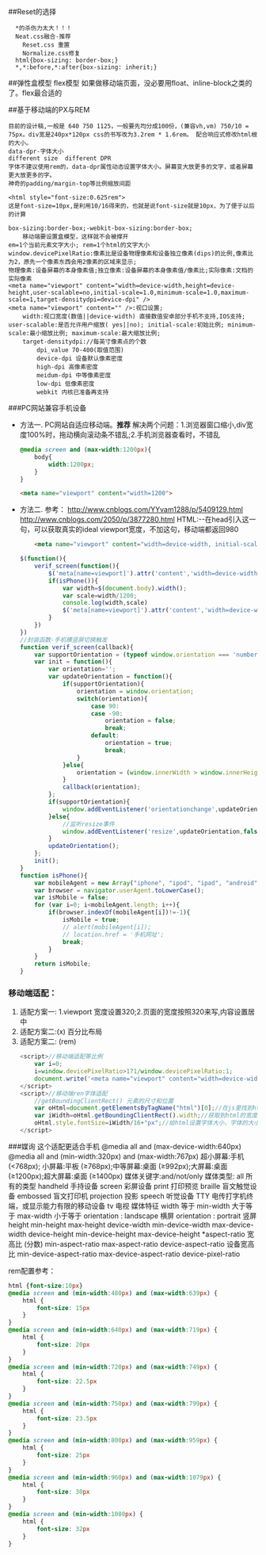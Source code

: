 ##Reset的选择
```
  *的杀伤力太大！！！
  Neat.css融合-推荐
    Reset.css 重置
    Normalize.css修复
  html{box-sizing: border-box;}
  *,*:before,*:after{box-sizing: inherit;}
```
##弹性盒模型
  flex模型
    如果做移动端页面，没必要用float、inline-block之类的了。flex最合适的

##基于移动端的PX与REM
```
目前的设计稿,一般是 640 750 1125，一般要先均分成100份，(兼容vh,vm) 750/10 = 75px。div宽是240px*120px css的书写改为3.2rem * 1.6rem。 配合响应式修改html根的大小。
data-dpr-字体大小 
different size  different DPR
字体不建议使用rem的，data-dpr属性动态设置字体大小。屏幕变大放更多的文字，或者屏幕更大放更多的字。
神奇的padding/margin-top等比例缩放间距

<html style="font-size:0.625rem">
这是font-size=10px,是利用10/16得来的，也就是说font-size就是10px，为了便于以后的计算

box-sizing:border-box;-webkit-box-sizing:border-box;
	移动端要设置盒模型，这样就不会被撑开	
em=1个当前元素文字大小; rem=1个html的文字大小
window.devicePixelRatio:像素比是设备物理像素和设备独立像素(dips)的比例,像素比为2，原先一个像素东西会用2像素的区域来显示;
物理像素:设备屏幕的本身像素值;独立像素:设备屏幕的本身像素值/像素比;实际像素:文档的实际像素
<meta name="viewport" content="width=device-width,height=device-height,user-scalable=no,initial-scale=1.0,minimum-scale=1.0,maximum-scale=1,target-densitydpi=device-dpi" />
<meta name="viewport" content="" />:视口设置;
    width:视口宽度(数值||device-width) 直接数值安卓部分手机不支持,IOS支持; user-scalable:是否允许用户缩放( yes||no); initial-scale:初始比例; minimum-scale:最小缩放比例; maximum-scale:最大缩放比例;
    target-densitydpi://每英寸像素点的个数
        dpi_value 70-400(取值范围)
        device-dpi 设备默认像素密度
        high-dpi 高像素密度
        meidum-dpi 中等像素密度
        low-dpi 低像素密度
        webkit 内核已准备再支持
```
###PC网站兼容手机设备
* 方法一.
    PC网站自适应移动端。**推荐**
    解决两个问题：1.浏览器窗口缩小,div宽度100%时，拖动横向滚动条不错乱;2.手机浏览器查看时，不错乱
    ```css
    @media screen and (max-width:1200px){
        body{
            width:1200px;
        }
    }
    ```
    ```html
    <meta name="viewport" content="width=1200">
    ```
* 方法二.
    参考：
        http://www.cnblogs.com/YYvam1288/p/5409129.html
        http://www.cnblogs.com/2050/p/3877280.html
    HTML:--在head引入这一句，可以获取真实的ideal viewport宽度，不加这句，移动端都返回980
    ```html
        <meta name="viewport" content="width=device-width, initial-scale=1, maximum-scale=1">
    ```
    ```js
    $(function(){
        verif_screen(function(){
            $('meta[name=viewport]').attr('content','width=device-width, initial-scale=1');//每次横竖屏切换重置viewport，以获取真实的像素宽度-ideal viewport
            if(isPhone()){
                var width=$(document.body).width();
                var scale=width/1200;
                console.log(width,scale)
                $('meta[name=viewport]').attr('content','width=device-width, initial-scale='+scale+', maximum-scale='+scale+', user-scalable=0');
            }
        })
    })
    //封装函数-手机横竖屏切换触发
    function verif_screen(callback){
        var supportOrientation = (typeof window.orientation === 'number' && typeof window.onorientationchange === 'object');
        var init = function(){
            var orientation='';
            var updateOrientation = function(){
                if(supportOrientation){
                    orientation = window.orientation;
                    switch(orientation){
                        case 90:
                        case -90:
                            orientation = false;
                            break;
                        default:
                            orientation = true;
                            break;
                    }
                }else{
                    orientation = (window.innerWidth > window.innerHeight) ? true : false;
                }
                callback(orientation);
            };
            if(supportOrientation){
                window.addEventListener('orientationchange',updateOrientation,false);
            }else{
                //监听resize事件
                window.addEventListener('resize',updateOrientation,false);
            }
            updateOrientation();
        };
        init();
    }
    function isPhone(){
        var mobileAgent = new Array("iphone", "ipod", "ipad", "android", "mobile", "blackberry", "webos", "incognito", "webmate", "bada", "nokia", "lg", "ucweb", "skyfire");
        var browser = navigator.userAgent.toLowerCase(); 
        var isMobile = false; 
        for (var i=0; i<mobileAgent.length; i++){
            if(browser.indexOf(mobileAgent[i])!=-1){
                isMobile = true; 
                // alert(mobileAgent[i]);
                // location.href = '手机网址';
                break;
            }
        }
        return isMobile;
    }
    ```
### 移动端适配：
1. 适配方案一: 1.viewport 宽度设置320;2.页面的宽度按照320来写,内容设置居中
1. 适配方案二:(x) 百分比布局
1. 适配方案二: (rem)
	```js
    <script>//移动端适配等比例
	    var i=0;
	    i=window.devicePixelRatio>1?1/window.devicePixelRatio:1;
	    document.write('<meta name="viewport" content="width=device-width,initial-scale='+i+',minimum-scale='+i+',maximum-scale='+i+',user-scalable=no" />');
	</script>
	<script>//移动端ren字体适配
	    //getBoundingClientRect() 元素的尺寸和位置
	    var oHtml=document.getElementsByTagName("html")[0];//在js里找到html这个元素
	    var iWidth=oHtml.getBoundingClientRect().width;//获取到html的宽度;
	    oHtml.style.fontSize=iWidth/16+"px";//给html设置字体大小，字体的大小刚好是html宽度的16分之一;
	</script>
    ```

###媒询
    这个适配更适合手机
        @media all and (max-device-width:640px)
    @media all and (min-width:320px) and (max-width:767px)
    超小屏幕:手机 (<768px); 小屏幕:平板 (≥768px);中等屏幕:桌面 (≥992px);大屏幕:桌面 (≥1200px);超大屏幕:桌面 (≥1400px)
    媒体关键字:and/not/only
    媒体类型:
        all 所有的类型
        handheld 手持设备
        screen 彩屏设备
        print 打印预览
        braille 盲文触觉设备
        embossed 盲文打印机
        projection 投影
        speech 听觉设备
        TTY  电传打字机终端，或显示能力有限的移动设备
        tv 电视
    媒体特征
        width  等于
        min-width 大于等于
        max-width 小于等于
        orientation : landscape 横屏
        orientation : portrait 竖屏
        height
        min-height
        max-height
        device-width
        min-device-width
        max-device-width
        device-height
        min-device-height
        max-device-height
        *aspect-ratio  宽高比 (分数)
        min-aspect-ratio
        max-aspect-ratio
        device-aspect-ratio  设备宽高比
        min-device-aspect-ratio
        max-device-aspect-ratio
        device-pixel-ratio

rem配置参考：
  ```css
  html {font-size:10px}
  @media screen and (min-width:480px) and (max-width:639px) {
      html {
          font-size: 15px
      }
  }
  @media screen and (min-width:640px) and (max-width:719px) {
      html {
          font-size: 20px
      }
  }
  @media screen and (min-width:720px) and (max-width:749px) {
      html {
          font-size: 22.5px
      }
  }
  @media screen and (min-width:750px) and (max-width:799px) {
      html {
          font-size: 23.5px
      }
  }
  @media screen and (min-width:800px) and (max-width:959px) {
      html {
          font-size: 25px
      }
  }
  @media screen and (min-width:960px) and (max-width:1079px) {
      html {
          font-size: 30px
      }
  }
  @media screen and (min-width:1080px) {
      html {
          font-size: 32px
      }
  }
  ```